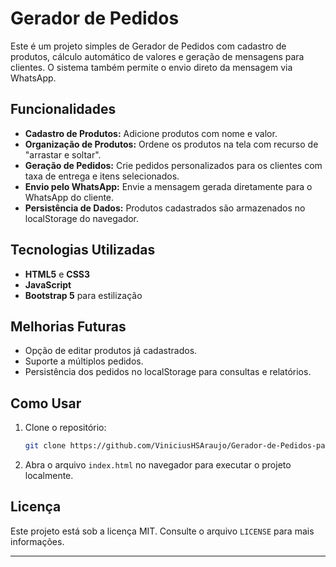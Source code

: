 # Gerador de Pedidos

Este é um projeto simples de Gerador de Pedidos com cadastro de produtos, cálculo automático de valores e geração de mensagens para clientes. 
O sistema também permite o envio direto da mensagem via WhatsApp.

## Funcionalidades

- **Cadastro de Produtos:** Adicione produtos com nome e valor.
- **Organização de Produtos:** Ordene os produtos na tela com recurso de "arrastar e soltar".
- **Geração de Pedidos:** Crie pedidos personalizados para os clientes com taxa de entrega e itens selecionados.
- **Envio pelo WhatsApp:** Envie a mensagem gerada diretamente para o WhatsApp do cliente.
- **Persistência de Dados:** Produtos cadastrados são armazenados no localStorage do navegador.

## Tecnologias Utilizadas

- **HTML5** e **CSS3**
- **JavaScript**
- **Bootstrap 5** para estilização

## Melhorias Futuras

- Opção de editar produtos já cadastrados.
- Suporte a múltiplos pedidos.
- Persistência dos pedidos no localStorage para consultas e relatórios.

## Como Usar

1. Clone o repositório:
   ```bash
   git clone https://github.com/ViniciusHSAraujo/Gerador-de-Pedidos-para-WhatsApp.git
   ```
2. Abra o arquivo `index.html` no navegador para executar o projeto localmente.

## Licença

Este projeto está sob a licença MIT. Consulte o arquivo `LICENSE` para mais informações.

---